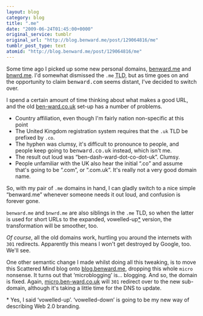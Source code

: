 ```yaml
---
layout: blog
category: blog
title: ".me"
date: "2009-06-24T01:45:00+0000"
original_service: tumblr
original_url: "http://blog.benward.me/post/129064816/me"
tumblr_post_type: text
atomid: "http://blog.benward.me/post/129064816/me"
---
```

Some time ago I picked up some new personal domains, [benward.me](http://benward.me) and [bnwrd.me](http://bnwrd.me). I'd somewhat dismissed the <code>.me</code> <abbr title='top level domain'>TLD</abbr>, but as time goes on and the opportunity to claim <samp>benward.com</samp> seems distant, I've decided to switch over.

I spend a certain amount of time thinking about what makes a good URL, and the old [ben-ward.co.uk](http://ben-ward.co.uk) set-up has a number of problems.

* Country affiliation, even though I'm fairly nation non-specific at this point
* The United Kingdom registration system requires that the <code>.uk</code> <abbr>TLD</abbr> be prefixed by <code>.co</code>.
* The hyphen was clumsy, it's difficult to pronounce to people, and people keep going to <samp>benward.co.uk</samp> instead, which isn't me.
* The result out loud was “ben-dash-ward-dot-co-dot-uk”. Clumsy.
* People unfamiliar with the UK also hear the initial “.co” and assume that's going to be “.com”, or “.com.uk”. It's really not a very good domain name.

So, with my pair of <code>.me</code> domains in hand, I can gladly switch to a nice simple “benward.me” whenever someone needs it out loud, and confusion is forever gone.

<code>benward.me</code> and <code>bnwrd.me</code> are also siblings in the <code>.me</code> <abbr>TLD</abbr>, so when the latter is used for short URLs to the expanded, vowelled-up[*](#me-footnote) version, the transformation will be smoother, too.

_Of course_, all the old domains work, hurtling you around the internets with <code>301</code> redirects. Apparently this means I won't get destroyed by Google, too. We'll see.

One other semantic change I made whilst doing all this tweaking, is to move this Scattered Mind blog onto [blog.benward.me](http://blog.benward.me), dropping this whole <code>micro</code> nonsense. It turns out that ‘microblogging’ is… blogging. And so, the domain is fixed. Again, [micro.ben-ward.co.uk](http://micro.ben-ward.co.uk) will <code>301</code> redirect over to the new sub-domain, although it's taking a little time for the DNS to update.

<p id="me-footnote">* Yes, I said ‘vowelled-up’. ‘vowelled-down’ is going to be my new way of describing Web 2.0 branding.</p>